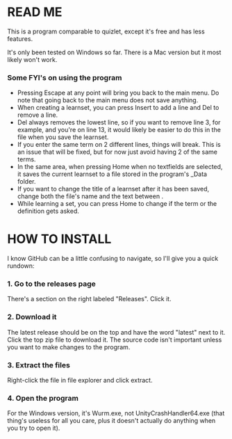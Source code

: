 # READ ME
This is a program comparable to quizlet, except it's free and has less features.

It's only been tested on Windows so far. There is a Mac version but it most likely won't work.

### Some FYI's on using the program
  - Pressing Escape at any point will bring you back to the main menu. Do note that going back to the main menu does not save anything.
  - When creating a learnset, you can press Insert to add a line and Del to remove a line.
  - Del always removes the lowest line, so if you want to remove line 3, for example, and you're on line 13, it would likely be easier to do this in the file when you save the learnset.
  - If you enter the same term on 2 different lines, things will break. This is an issue that will be fixed, but for now just avoid having 2 of the same terms.
  - In the same area, when pressing Home when no textfields are selected, it saves the current learnset to a file stored in the program's _Data folder.
  - If you want to change the title of a learnset after it has been saved, change both the file's name and the text between <title> and </title>.
  - While learning a set, you can press Home to change if the term or the definition gets asked.
  

# HOW TO INSTALL
I know GitHub can be a little confusing to navigate, so I'll give you a quick rundown:
### 1. Go to the releases page
There's a section on the right labeled "Releases". Click it.
### 2. Download it
The latest release should be on the top and have the word "latest" next to it.
Click the top zip file to download it. The source code isn't important unless you want to make changes to the program.
### 3. Extract the files
Right-click the file in file explorer and click extract.
### 4. Open the program
For the Windows version, it's Wurm.exe, not UnityCrashHandler64.exe (that thing's useless for all you care, plus it doesn't actually do anything when you try to open it).
